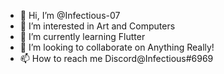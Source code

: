 - 👋 Hi, I’m @Infectious-07
- 👀 I’m interested in Art and Computers
- 🌱 I’m currently learning Flutter
- 💞️ I’m looking to collaborate on Anything Really!
- 📫 How to reach me Discord@Infectious#6969
